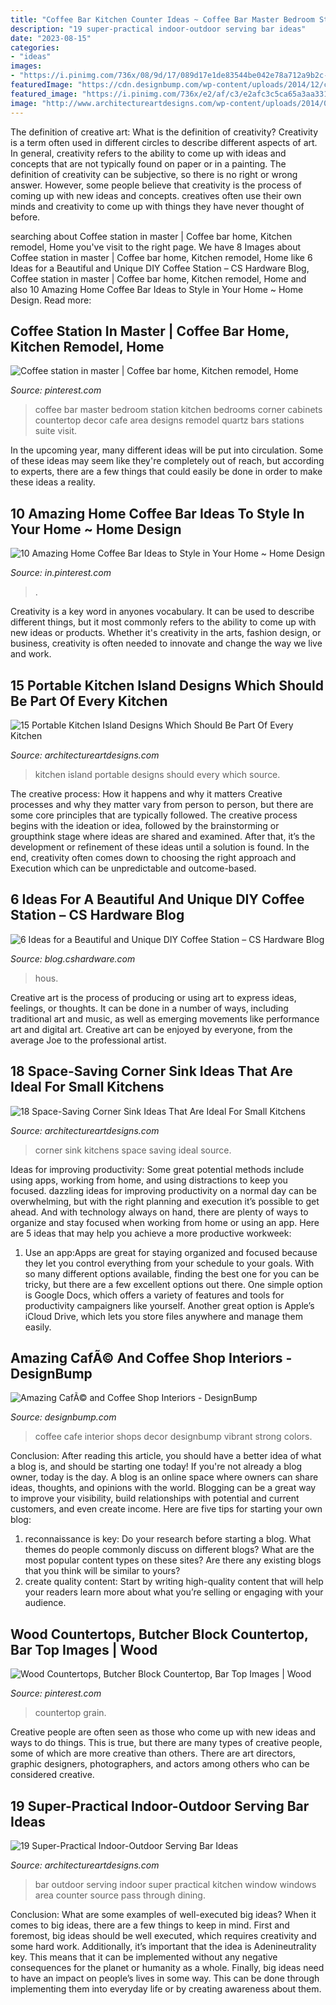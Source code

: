 ```yaml
---
title: "Coffee Bar Kitchen Counter Ideas ~ Coffee Bar Master Bedroom Station Kitchen Bedrooms Corner Cabinets Countertop Decor Cafe Area Designs Remodel Quartz Bars Stations Suite Visit"
description: "19 super-practical indoor-outdoor serving bar ideas"
date: "2023-08-15"
categories:
- "ideas"
images:
- "https://i.pinimg.com/736x/08/9d/17/089d17e1de83544be042e78a712a9b2c--butcher-block-countertops-kitchen-countertops.jpg"
featuredImage: "https://cdn.designbump.com/wp-content/uploads/2014/12/cafe-design-002.jpg"
featured_image: "https://i.pinimg.com/736x/e2/af/c3/e2afc3c5ca65a3aa331811fcd867a9a3--master-closet-master-suite.jpg"
image: "http://www.architectureartdesigns.com/wp-content/uploads/2014/02/313.jpg"
---
```



The definition of creative art: What is the definition of creativity?
Creativity is a term often used in different circles to describe different aspects of art. In general, creativity refers to the ability to come up with ideas and concepts that are not typically found on paper or in a painting. The definition of creativity can be subjective, so there is no right or wrong answer. However, some people believe that creativity is the process of coming up with new ideas and concepts. creatives often use their own minds and creativity to come up with things they have never thought of before.

	

		
searching about Coffee station in master | Coffee bar home, Kitchen remodel, Home you've visit to the right page. We have 8 Images about Coffee station in master | Coffee bar home, Kitchen remodel, Home like 6 Ideas for a Beautiful and Unique DIY Coffee Station – CS Hardware Blog, Coffee station in master | Coffee bar home, Kitchen remodel, Home and also 10 Amazing Home Coffee Bar Ideas to Style in Your Home ~ Home Design. Read more:
		
    
## Coffee Station In Master | Coffee Bar Home, Kitchen Remodel, Home

<img loading=lazy src="https://i.pinimg.com/736x/e2/af/c3/e2afc3c5ca65a3aa331811fcd867a9a3--master-closet-master-suite.jpg" onerror="this.onerror=null;this.src='https://tse1.mm.bing.net/th?id=OIP.2wokXZxC91bTbq72pwbuigHaJ4&amp;pid=15.1';" alt="Coffee station in master | Coffee bar home, Kitchen remodel, Home">

_Source: pinterest.com_

>coffee bar master bedroom station kitchen bedrooms corner cabinets countertop decor cafe area designs remodel quartz bars stations suite visit. 

	

In the upcoming year, many different ideas will be put into circulation. Some of these ideas may seem like they're completely out of reach, but according to experts, there are a few things that could easily be done in order to make these ideas a reality.

    
## 10 Amazing Home Coffee Bar Ideas To Style In Your Home ~ Home Design

<img loading=lazy src="https://i.pinimg.com/736x/a4/67/fc/a467fc3e14e7bb8ef7846e00d90cdba8.jpg" onerror="this.onerror=null;this.src='https://tse2.mm.bing.net/th?id=OIP.3ynXPj1t1HCA-8LvYX0v0QHaJ3&amp;pid=15.1';" alt="10 Amazing Home Coffee Bar Ideas to Style in Your Home ~ Home Design">

_Source: in.pinterest.com_

>. 

	

Creativity is a key word in anyones vocabulary. It can be used to describe different things, but it most commonly refers to the ability to come up with new ideas or products. Whether it's creativity in the arts, fashion design, or business, creativity is often needed to innovate and change the way we live and work.

    
## 15 Portable Kitchen Island Designs Which Should Be Part Of Every Kitchen

<img loading=lazy src="https://www.architectureartdesigns.com/wp-content/uploads/2016/03/9.bmp" onerror="this.onerror=null;this.src='https://tse2.mm.bing.net/th?id=OIP.i2kQE46C0_3VxBIREs-amwHaGw&amp;pid=15.1';" alt="15 Portable Kitchen Island Designs Which Should Be Part Of Every Kitchen">

_Source: architectureartdesigns.com_

>kitchen island portable designs should every which source. 

	

The creative process: How it happens and why it matters
Creative processes and why they matter vary from person to person, but there are some core principles that are typically followed. The creative process begins with the ideation or idea, followed by the brainstorming or groupthink stage where ideas are shared and examined. After that, it’s the development or refinement of these ideas until a solution is found. In the end, creativity often comes down to choosing the right approach and Execution which can be unpredictable and outcome-based.

    
## 6 Ideas For A Beautiful And Unique DIY Coffee Station – CS Hardware Blog

<img loading=lazy src="https://blog.cshardware.com/wp-content/uploads/2017/06/409d9ac8b10761ebb522a5fa9f125463.jpg" onerror="this.onerror=null;this.src='https://tse1.mm.bing.net/th?id=OIP.wLGSOtiQfv5w8E2b32pYKgHaLH&amp;pid=15.1';" alt="6 Ideas for a Beautiful and Unique DIY Coffee Station – CS Hardware Blog">

_Source: blog.cshardware.com_

>hous. 

	

Creative art is the process of producing or using art to express ideas, feelings, or thoughts. It can be done in a number of ways, including traditional art and music, as well as emerging movements like performance art and digital art. Creative art can be enjoyed by everyone, from the average Joe to the professional artist.

    
## 18 Space-Saving Corner Sink Ideas That Are Ideal For Small Kitchens

<img loading=lazy src="https://www.architectureartdesigns.com/wp-content/uploads/2017/03/7-3.jpg" onerror="this.onerror=null;this.src='https://tse2.mm.bing.net/th?id=OIP.NJ3R0gzDllX822D_QxeIWwHaLD&amp;pid=15.1';" alt="18 Space-Saving Corner Sink Ideas That Are Ideal For Small Kitchens">

_Source: architectureartdesigns.com_

>corner sink kitchens space saving ideal source. 

	

Ideas for improving productivity: Some great potential methods include using apps, working from home, and using distractions to keep you focused.
dazzling ideas for improving productivity on a normal day can be overwhelming, but with the right planning and execution it’s possible to get ahead. And with technology always on hand, there are plenty of ways to organize and stay focused when working from home or using an app. Here are 5 ideas that may help you achieve a more productive workweek:
1. Use an app:Apps are great for staying organized and focused because they let you control everything from your schedule to your goals. With so many different options available, finding the best one for you can be tricky, but there are a few excellent options out there. One simple option is Google Docs, which offers a variety of features and tools for productivity campaigners like yourself. Another great option is Apple’s iCloud Drive, which lets you store files anywhere and manage them easily.

    
## Amazing CafÃ© And Coffee Shop Interiors - DesignBump

<img loading=lazy src="https://cdn.designbump.com/wp-content/uploads/2014/12/cafe-design-002.jpg" onerror="this.onerror=null;this.src='https://tse2.mm.bing.net/th?id=OIP.iECkh0JVBXxpQ0iuSg1GlQHaLH&amp;pid=15.1';" alt="Amazing CafÃ© and Coffee Shop Interiors - DesignBump">

_Source: designbump.com_

>coffee cafe interior shops decor designbump vibrant strong colors. 

	

Conclusion: After reading this article, you should have a better idea of what a blog is, and should be starting one today!
If you're not already a blog owner, today is the day. A blog is an online space where owners can share ideas, thoughts, and opinions with the world. Blogging can be a great way to improve your visibility, build relationships with potential and current customers, and even create income. Here are five tips for starting your own blog: 
1. reconnaissance is key: Do your research before starting a blog. What themes do people commonly discuss on different blogs? What are the most popular content types on these sites? Are there any existing blogs that you think will be similar to yours? 
2. create quality content: Start by writing high-quality content that will help your readers learn more about what you’re selling or engaging with your audience.

    
## Wood Countertops, Butcher Block Countertop, Bar Top Images | Wood

<img loading=lazy src="https://i.pinimg.com/736x/08/9d/17/089d17e1de83544be042e78a712a9b2c--butcher-block-countertops-kitchen-countertops.jpg" onerror="this.onerror=null;this.src='https://tse2.mm.bing.net/th?id=OIP.S0J8oI21PPAaUuHcWdTaIgHaEe&amp;pid=15.1';" alt="Wood Countertops, Butcher Block Countertop, Bar Top Images | Wood">

_Source: pinterest.com_

>countertop grain. 

	

Creative people are often seen as those who come up with new ideas and ways to do things. This is true, but there are many types of creative people, some of which are more creative than others. There are art directors, graphic designers, photographers, and actors among others who can be considered creative.

    
## 19 Super-Practical Indoor-Outdoor Serving Bar Ideas

<img loading=lazy src="http://www.architectureartdesigns.com/wp-content/uploads/2014/02/313.jpg" onerror="this.onerror=null;this.src='https://tse4.mm.bing.net/th?id=OIP.JKxvF5ZkNZFB5UVIMOl5CgAAAA&amp;pid=15.1';" alt="19 Super-Practical Indoor-Outdoor Serving Bar Ideas">

_Source: architectureartdesigns.com_

>bar outdoor serving indoor super practical kitchen window windows area counter source pass through dining. 

	

Conclusion: What are some examples of well-executed big ideas?
When it comes to big ideas, there are a few things to keep in mind. First and foremost, big ideas should be well executed, which requires creativity and some hard work. Additionally, it’s important that the idea is Adenineutrality key. This means that it can be implemented without any negative consequences for the planet or humanity as a whole. Finally, big ideas need to have an impact on people’s lives in some way. This can be done through implementing them into everyday life or by creating awareness about them.

